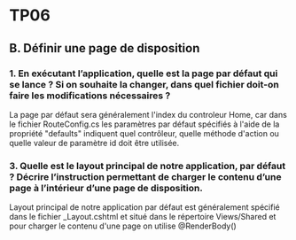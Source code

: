 # TP06
## B. Définir une page de disposition
### 1. En exécutant l’application, quelle est la page par défaut qui se lance ? Si on souhaite la changer, dans quel fichier doit-on faire les modifications nécessaires ?
La page par défaut sera généralement l'index du controleur Home, car dans le fichier RouteConfig.cs les paramètres par défaut spécifiés à l'aide de la propriété "defaults" indiquent quel contrôleur, quelle méthode d'action ou quelle valeur de paramètre id doit être utilisée.

### 3. Quelle est le layout principal de notre application, par défaut ? Décrire l’instruction permettant de charger le contenu d’une page à l’intérieur d’une page de disposition.
Layout principal de notre application par défaut est généralement spécifié dans le fichier _Layout.cshtml et situé dans le répertoire Views/Shared et pour charger le contenu d'une page on utilise @RenderBody()
